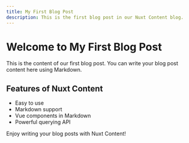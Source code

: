 ```yaml
---
title: My First Blog Post
description: This is the first blog post in our Nuxt Content blog.
---
```


# Welcome to My First Blog Post

This is the content of our first blog post. You can write your blog post content here using Markdown.

## Features of Nuxt Content

- Easy to use
- Markdown support
- Vue components in Markdown
- Powerful querying API

Enjoy writing your blog posts with Nuxt Content!